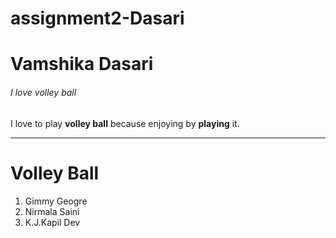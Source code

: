 # assignment2-Dasari
# Vamshika Dasari
###### I love volley ball
I love to play **volley ball** because enjoying by **playing** it.

****

# Volley Ball

1. Gimmy Geogre
1. Nirmala Saini
1. K.J.Kapil Dev
